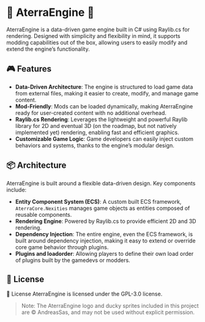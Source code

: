 # 🚀 AterraEngine 🚀
AterraEngine is a data-driven game engine built in C# using Raylib.cs for rendering. Designed with simplicity and flexibility in mind, it supports modding capabilities out of the box, allowing users to easily modify and extend the engine’s functionality.

## 🎮 Features
- **Data-Driven Architecture**: The engine is structured to load game data from external files, making it easier to create, modify, and manage game content.
- **Mod-Friendly**: Mods can be loaded dynamically, making AterraEngine ready for user-created content with no additional overhead.
- **Raylib.cs Rendering**: Leverages the lightweight and powerful Raylib library for 2D and eventual 3D (on the roadmap, but not natively implemented yet) rendering, enabling fast and efficient graphics.
- **Customizable Game Logic**: Game developers can easily inject custom behaviors and systems, thanks to the engine’s modular design.

## 📦 Architecture
AterraEngine is built around a flexible data-driven design. Key components include:

- **Entity Component System (ECS)**: A custom built ECS framework, `AterraCore.Nexities` manages game objects as entities composed of reusable components.
- **Rendering Engine**: Powered by Raylib.cs to provide efficient 2D and 3D rendering.
- **Dependency Injection**: The entire engine, even the ECS framework, is built around dependency injection, making it easy to extend or override core game behavior through plugins.
- **Plugins and loadorder**: Allowing players to define their own load order of plugins built by the gamedevs or modders.

## 📜 License
📜 License
AterraEngine is licensed under the GPL-3.0 license.

> Note: The AterraEngine logo and ducky sprites included in this project are © AndreasSas, and may not be used without explicit permission.
